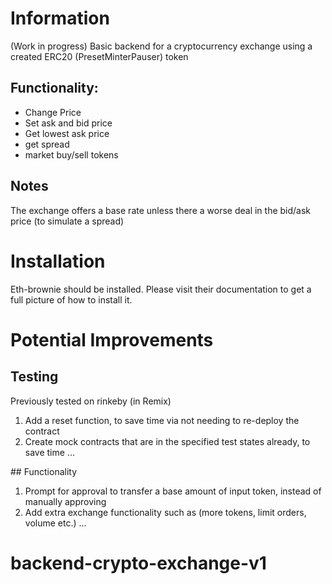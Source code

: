 # Information

(Work in progress) Basic backend for a cryptocurrency exchange using a created
ERC20 (PresetMinterPauser) token

## Functionality:

- Change Price
- Set ask and bid price
- Get lowest ask price
- get spread
- market buy/sell tokens

## Notes

The exchange offers a base rate unless there a worse deal in the bid/ask price (to simulate a spread)

# Installation

Eth-brownie should be installed. Please visit their documentation to get
a full picture of how to install it.

# Potential Improvements

## Testing

Previously tested on rinkeby (in Remix)

1. Add a reset function, to save time via not needing to re-deploy the contract
2. Create mock contracts that are in the specified test states already, to save time
   ...

## Functionality

1. Prompt for approval to transfer a base amount of input token, instead of manually approving
2. Add extra exchange functionality such as (more tokens, limit orders, volume etc.)
   ...
# backend-crypto-exchange-v1
